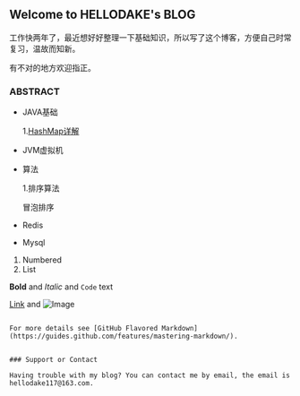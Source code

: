 ## Welcome to HELLODAKE's BLOG

工作快两年了，最近想好好整理一下基础知识，所以写了这个博客，方便自己时常复习，温故而知新。

有不对的地方欢迎指正。

### ABSTRACT


- JAVA基础
  
  1.[HashMap详解](https://hello-dake.github.io/2021/04/01/HashMap详解.html)


- JVM虚拟机


- 算法
  
  1.排序算法 
  
  冒泡排序
  


- Redis


- Mysql

1. Numbered
2. List

**Bold** and _Italic_ and `Code` text

[Link](url) and ![Image](src)
```

For more details see [GitHub Flavored Markdown](https://guides.github.com/features/mastering-markdown/).


### Support or Contact

Having trouble with my blog? You can contact me by email, the email is hellodake117@163.com.
